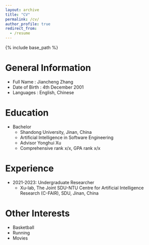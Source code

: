```yaml
---
layout: archive
title: "CV"
permalink: /cv/
author_profile: true
redirect_from:
  - /resume
---
```


{% include base_path %}

General Information
======
* Full Name : Jiancheng Zhang
* Date of Birth : 4th December 2001
* Languages : English, Chinese
  
Education
======
* Bachelor
  * Shandong University, Jinan, China
  * Artificial Intelligence in Software Engineering
  * Advisor Yonghui Xu
  * Comprehensive rank x/x, GPA rank x/x


Experience
======
* 2021-2023: Undergraduate Researcher
  * Xu-lab, The Joint SDU-NTU Centre for Artificial Intelligence Research (C-FAIR), SDU, Jinan, China
    


  
Other Interests
======
* Basketball
* Running
* Movies
